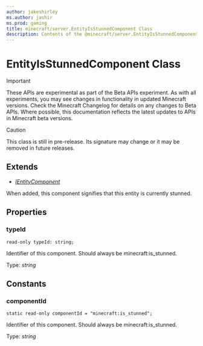```yaml
---
author: jakeshirley
ms.author: jashir
ms.prod: gaming
title: minecraft/server.EntityIsStunnedComponent Class
description: Contents of the @minecraft/server.EntityIsStunnedComponent class.
---
```

# EntityIsStunnedComponent Class
>[!IMPORTANT]
>These APIs are experimental as part of the Beta APIs experiment. As with all experiments, you may see changes in functionality in updated Minecraft versions. Check the Minecraft Changelog for details on any changes to Beta APIs. Where possible, this documentation reflects the latest updates to APIs in Minecraft beta versions.

> [!CAUTION]
> This class is still in pre-release.  Its signature may change or it may be removed in future releases.

## Extends
- [*IEntityComponent*](IEntityComponent.md)

When added, this component signifies that this entity is currently stunned.

## Properties

### **typeId**
`read-only typeId: string;`

Identifier of this component. Should always be minecraft:is_stunned.

Type: *string*

## Constants

### **componentId**
`static read-only componentId = "minecraft:is_stunned";`

Identifier of this component. Should always be minecraft:is_stunned.

Type: *string*

